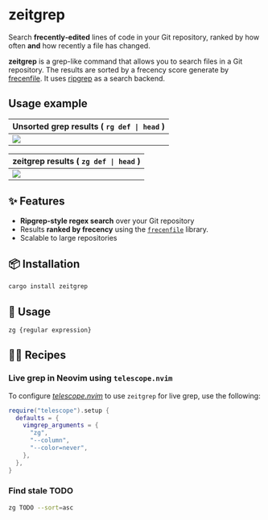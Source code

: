 # zeitgrep

Search **frecently‑edited** lines of code in your Git repository, ranked by how often **and** how recently a file has changed.

**zeitgrep** is a grep-like command that allows you to search files in a Git repository. The results are sorted by a frecency
score generate by [frecenfile](https://github.com/kantord/frecenfile). It uses [ripgrep](https://github.com/BurntSushi/ripgrep) as a search backend.  

## Usage example

<table><thead>
  <tr>
    <th>
      Unsorted grep results (
      <code>rg def | head</code>
      )
    </th>
  </tr></thead>
<tbody>
  <tr>
    <td><img src="https://github.com/user-attachments/assets/5b36a33a-e01f-4be4-9d41-932c3f23aa5e" /></td>
  </tr>
</tbody>
</table>

<table><thead>
  <tr>
    <th>
    zeitgrep results (
    <code>zg def | head</code>
    )
    </th>
  </tr></thead>
<tbody>
  <tr>
    <td><img src="https://github.com/user-attachments/assets/3fb5f950-73b2-4706-af3d-03f7c2d80527" /></td>
  </tr>
</tbody>
</table>



## ✨ Features

* **Ripgrep‑style regex search** over your Git repository
* Results **ranked by frecency** using the [`frecenfile`](https://crates.io/crates/frecenfile) library.
* Scalable to large repositories


## 📦 Installation

```bash
cargo install zeitgrep
```


## 🚀 Usage

```bash
zg {regular expression}
```

## 🧑‍🍳 Recipes

### Live grep in Neovim using `telescope.nvim`

To configure *[telescope.nvim](https://github.com/nvim-telescope/telescope.nvim)* to use `zeitgrep` for live grep, use the following:

```lua
require("telescope").setup {
  defaults = {
    vimgrep_arguments = {
      "zg",
      "--column",
      "--color=never",
    },
  },
}
```

### Find stale TODO

```bash
zg TODO --sort=asc
```

